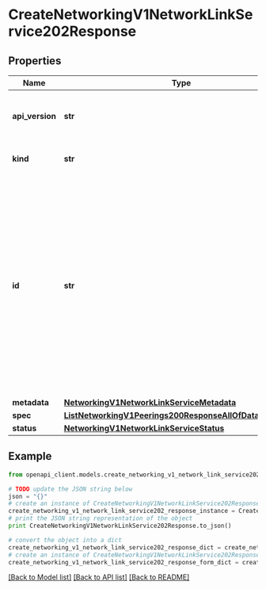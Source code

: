 # CreateNetworkingV1NetworkLinkService202Response


## Properties
Name | Type | Description | Notes
------------ | ------------- | ------------- | -------------
**api_version** | **str** | APIVersion defines the schema version of this representation of a resource. | [optional] [readonly] 
**kind** | **str** | Kind defines the object this REST resource represents. | [optional] [readonly] 
**id** | **str** | ID is the \&quot;natural identifier\&quot; for an object within its scope/namespace; it is normally unique across time but not space. That is, you can assume that the ID will not be reclaimed and reused after an object is deleted (\&quot;time\&quot;); however, it may collide with IDs for other object &#x60;kinds&#x60; or objects of the same &#x60;kind&#x60; within a different scope/namespace (\&quot;space\&quot;). | [optional] [readonly] 
**metadata** | [**NetworkingV1NetworkLinkServiceMetadata**](NetworkingV1NetworkLinkServiceMetadata.md) |  | [optional] 
**spec** | [**ListNetworkingV1Peerings200ResponseAllOfDataInnerSpec**](ListNetworkingV1Peerings200ResponseAllOfDataInnerSpec.md) |  | 
**status** | [**NetworkingV1NetworkLinkServiceStatus**](NetworkingV1NetworkLinkServiceStatus.md) |  | 

## Example

```python
from openapi_client.models.create_networking_v1_network_link_service202_response import CreateNetworkingV1NetworkLinkService202Response

# TODO update the JSON string below
json = "{}"
# create an instance of CreateNetworkingV1NetworkLinkService202Response from a JSON string
create_networking_v1_network_link_service202_response_instance = CreateNetworkingV1NetworkLinkService202Response.from_json(json)
# print the JSON string representation of the object
print CreateNetworkingV1NetworkLinkService202Response.to_json()

# convert the object into a dict
create_networking_v1_network_link_service202_response_dict = create_networking_v1_network_link_service202_response_instance.to_dict()
# create an instance of CreateNetworkingV1NetworkLinkService202Response from a dict
create_networking_v1_network_link_service202_response_form_dict = create_networking_v1_network_link_service202_response.from_dict(create_networking_v1_network_link_service202_response_dict)
```
[[Back to Model list]](../ccloud/README.md#documentation-for-models) [[Back to API list]](../ccloud/README.md#documentation-for-api-endpoints) [[Back to README]](../ccloud/README.md)


